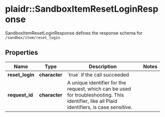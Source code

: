 # plaidr::SandboxItemResetLoginResponse

SandboxItemResetLoginResponse defines the response schema for `/sandbox/item/reset_login`

## Properties
Name | Type | Description | Notes
------------ | ------------- | ------------- | -------------
**reset_login** | **character** | &#x60;true&#x60; if the call succeeded | 
**request_id** | **character** | A unique identifier for the request, which can be used for troubleshooting. This identifier, like all Plaid identifiers, is case sensitive. | 


